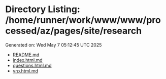 # Directory Listing: /home/runner/work/www/www/processed/az/pages/site/research
Generated on: Wed May  7 05:12:45 UTC 2025

- [README.md](README.md)
- [index.html.md](index.html.md)
- [questions.html.md](questions.html.md)
- [vrp.html.md](vrp.html.md)
